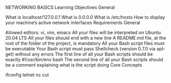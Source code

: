 NETWORKING BASICS
Learning Objectives
General

What is localhost/127.0.0.1
What is 0.0.0.0
What is /etc/hosts
How to display your machine’s active network interfaces
Requirements
General

Allowed editors: vi, vim, emacs
All your files will be interpreted on Ubuntu 20.04 LTS
All your files should end with a new line
A README.md file, at the root of the folder of the project, is mandatory
All your Bash script files must be executable
Your Bash script must pass Shellcheck (version 0.7.0 via apt-get) without any errors
The first line of all your Bash scripts should be exactly #!/usr/bin/env bash
The second line of all your Bash scripts should be a comment explaining what is the script doing
Core Concepts

ifconfig
telnet
nc
cut
